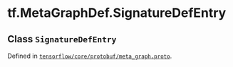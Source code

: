 <div itemscope itemtype="http://developers.google.com/ReferenceObject">
<meta itemprop="name" content="tf.MetaGraphDef.SignatureDefEntry" />
</div>

# tf.MetaGraphDef.SignatureDefEntry

## Class `SignatureDefEntry`





Defined in [`tensorflow/core/protobuf/meta_graph.proto`](https://www.tensorflow.org/code/tensorflow/core/protobuf/meta_graph.proto).



